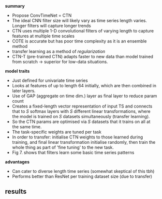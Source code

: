**summary**
* Propose ConvTimeNet = CTN
* The ideal CNN filter size will likely vary as time series length varies. Longer filters will capture longer trends
* CTN uses multiple 1-D convolutional filters of varying length to capture features at multiple time scales
* COTE is accurate but has poor time complexity as it is an ensemble method
* transfer learning as a method of _regularization_
* CTN-T (pre-trained CTN) adapts faster to new data than model trained from scratch -> superior for low-data situations.


**model traits**
* Just defined for univariate time series
* Looks at features of up to length 64 initially, which are then combined in later layers.
* Use of GAP (aggregate on time dim.) layer as final layer to reduce param count
* Creates a fixed-length vector representation of input TS and connects that to $S$ softmax layers with $S$ different linear transformations, where the model is trained on $S$ datasets simultaneously (transfer learning).
* So the CTN params are optimised via $S$ datasets that it trains on all at the same time.
* The task-specific weights are tuned per task
* In order to transfer: initialise CTN weights to those learned during training, and final linear transformation initialise randomly, then train the whole thing as part of 'fine tuning' to the new task.
* Fig 7. shows that filters learn some basic time series patterns

**advantages**
* Can cater to diverse length time series (somewhat skeptical of this tbh)
* Performs better than ResNet per training dataset size (due to transfer)


**results**
- 
